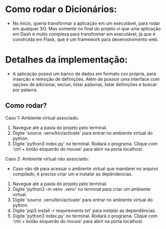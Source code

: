# Como rodar o Dicionários:

- No inicio, queria transformar a aplicação em um executável, para rodar em qualquer SO. Mas somente no final do projeto vi que uma aplicação em Dash é muito complexa para transfromar em executável, já que é construida em Flask, que é um framework para desenvolvimento web. 

# Detalhes da implementação:

- A aplicação possui um banco de dados em formato csv própria, para inserção e remoção de definições. Além de possuir uma interface com opções de adicionar, excluir, listar palavras, listar definições e buscar por palavra.

## Como rodar?

Caso 1: Ambiente virtual associado.
1. Navegue até a pasta do projeto pelo terminal.
2. Digite 'source .venv/bin/activate' para entrar no ambiente virtual do python.
3. Digite 'python3 index.py' no terminal. Rodará o programa. Clique com 'ctrl + botão esquerdo do mouse' para abrir na porta localhost.

Caso 2: Ambiente virtual não associado:
- Caso não dê para acessar o ambiente virtual que mandarei no arquivo compilado, é preciso criar um e instalar as depêndencias.
1. Navegue até a pasta do projeto pelo terminal.
2. Digite 'python3 -m venv .venv' no terminal para criar um ambiente virtual.
3. Digite 'source .venv/bin/activate' para entrar no ambiente virtual do python.
4. Digite 'pip3 install -r requirements.txt' para instalar as dependências.
5. Digite 'python3 index.py' no terminal. Rodará o programa. Clique com 'ctrl + botão esquerdo do mouse' para abrir na porta localhost.
